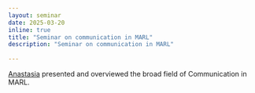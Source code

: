 ```yaml
---
layout: seminar
date: 2025-03-20
inline: true
title: "Seminar on communication in MARL"
description: "Seminar on communication in MARL"
      
---
```


[Anastasia](https://www.rafalkucharskilab.pl/research/anastasia_psarou/) presented and overviewed the broad field of Communication in MARL.
